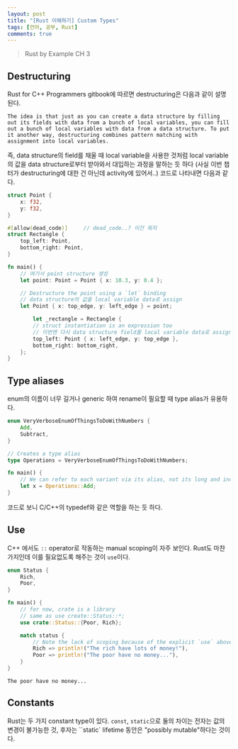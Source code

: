 ```yaml
---
layout: post
title: "[Rust 이해하기] Custom Types"
tags: [언어, 공부, Rust]
comments: true
---
```


> Rust by Example CH 3  

## Destructuring  
Rust for C++ Programmers gitbook에 따르면 destructuring은 다음과 같이 설명된다.  
~~~
The idea is that just as you can create a data structure by filling out its fields with data from a bunch of local variables, you can fill out a bunch of local variables with data from a data structure. To put it another way, destructuring combines pattern matching with assignment into local variables.
~~~

즉, data structure의 field를 채울 때 local variable을 사용한 것처럼 local variable의 값을 data structure로부터 받아와서 대입하는 과정을 말하는 듯 하다 (사실 이번 챕터가 destructuring에 대한 건 아닌데 activity에 있어서..) 코드로 나타내면 다음과 같다.  
~~~rust
struct Point {
    x: f32,
    y: f32,
}

#[allow(dead_code)]     // dead_code..? 이건 뭐지
struct Rectangle {
    top_left: Point,
    bottom_right: Point,
}

fn main() {
    // 여기서 point structure 생성
    let point: Point = Point { x: 10.3, y: 0.4 };

    // Destructure the point using a `let` binding
    // data structure의 값을 local variable data로 assign
    let Point { x: top_edge, y: left_edge } = point;

        let _rectangle = Rectangle {
        // struct instantiation is an expression too
        // 이번엔 다시 data structure field를 local variable data로 assign
        top_left: Point { x: left_edge, y: top_edge },
        bottom_right: bottom_right,
    };
}
~~~

## Type aliases  
enum의 이름이 너무 길거나 generic 하여 rename이 필요할 때 type alias가 유용하다.  
~~~rust
enum VeryVerboseEnumOfThingsToDoWithNumbers {
    Add,
    Subtract,
}

// Creates a type alias
type Operations = VeryVerboseEnumOfThingsToDoWithNumbers;

fn main() {
    // We can refer to each variant via its alias, not its long and inconvenient name.
    let x = Operations::Add;
}
~~~
코드로 보니 C/C++의 typedef와 같은 역할을 하는 듯 하다.  

## Use  
C++ 에서도 `::` operator로 작동하는 manual scoping이 자주 보인다. Rust도 마찬가지인데 이를 필요없도록 해주는 것이 `use`이다.  
~~~rust
enum Status {
    Rich,
    Poor,
}

fn main() {
    // for now, crate is a library
    // same as use create::Status::*;
    use crate::Status::{Poor, Rich};

    match status {
        // Note the lack of scoping because of the explicit `use` above.
        Rich => println!("The rich have lots of money!"),
        Poor => println!("The poor have no money..."),
    }
}
~~~
~~~
The poor have no money...
~~~

## Constants  
Rust는 두 가지 constant type이 있다. `const`, `static`으로 둘의 차이는 전자는 값의 변경이 불가능한 것, 후자는 ``static` lifetime 동안은 "possibly mutable"하다는 것이다. 